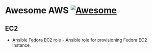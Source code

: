 # Awesome AWS [![Awesome](https://cdn.rawgit.com/sindresorhus/awesome/d7305f38d29fed78fa85652e3a63e154dd8e8829/media/badge.svg)](https://github.com/sindresorhus/awesome)

## EC2

- [Ansible Fedora EC2 role](https://galaxy.ansible.com/hekonsek/fedora-ec2) - Ansible role for provisioning Fedora EC2 instance.
